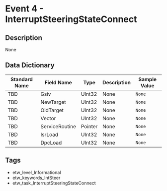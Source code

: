 # Event 4 - InterruptSteeringStateConnect

## Description
None

## Data Dictionary
|Standard Name|Field Name|Type|Description|Sample Value|
|---|---|---|---|---|
|TBD|Gsiv|UInt32|None|`None`|
|TBD|NewTarget|UInt32|None|`None`|
|TBD|OldTarget|UInt32|None|`None`|
|TBD|Vector|UInt32|None|`None`|
|TBD|ServiceRoutine|Pointer|None|`None`|
|TBD|IsrLoad|UInt32|None|`None`|
|TBD|DpcLoad|UInt32|None|`None`|

## Tags
* etw_level_Informational
* etw_keywords_IntSteer
* etw_task_InterruptSteeringStateConnect